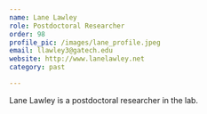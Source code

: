 ```yaml
---
name: Lane Lawley
role: Postdoctoral Researcher
order: 98
profile_pic: /images/lane_profile.jpeg
email: llawley3@gatech.edu
website: http://www.lanelawley.net
category: past

---
```


Lane Lawley is a postdoctoral researcher in the lab.
